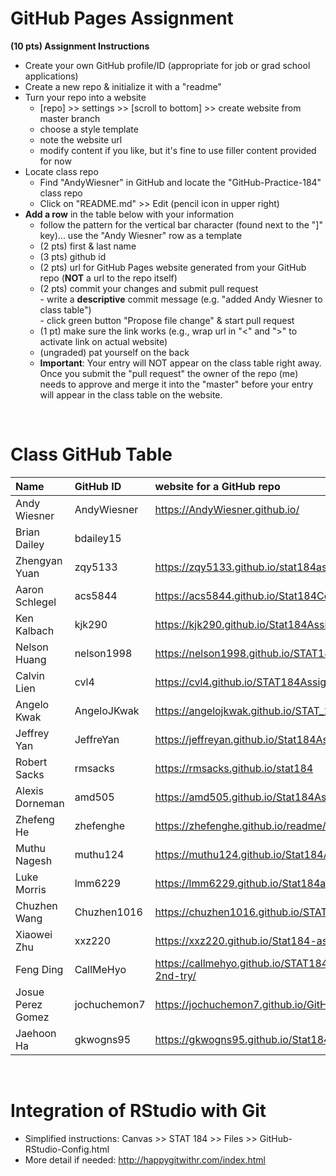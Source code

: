 
# GitHub Pages Assignment

**(10 pts) Assignment Instructions**

- Create your own GitHub profile/ID (appropriate for job or grad school applications)  
- Create a new repo & initialize it with a "readme"   
- Turn your repo into a website  
    - [repo] >> settings >> [scroll to bottom] >> create website from master branch  
    - choose a style template 
    - note the website url  
    - modify content if you like, but it's fine to use filler content provided for now  
- Locate class repo
    - Find "AndyWiesner" in GitHub and locate the "GitHub-Practice-184" class repo
    - Click on "README.md" >> Edit (pencil icon in upper right)
- **Add a row** in the table below with your information 
    - follow the pattern for the vertical bar character (found next to the "]" key)... use the "Andy Wiesner" row as a template
    - (2 pts) first & last name  
    - (3 pts) github id  
    - (2 pts) url for GitHub Pages website generated from your GitHub repo (**NOT** a url to the repo itself)
    - (2 pts) commit your changes and submit pull request   
            - write a **descriptive** commit message (e.g. "added Andy Wiesner to class table")  
            - click green button "Propose file change" & start pull request  
    - (1 pt) make sure the link works (e.g., wrap url in "<" and ">" to activate link on actual website)  
    - (ungraded) pat yourself on the back
    - **Important**: Your entry will NOT appear on the class table right away.  Once you submit the "pull request" the owner of the repo (me) needs to approve and merge it into the "master" before your entry will appear in the class table on the website. 

<br>

# Class GitHub Table 

|Name        |GitHub ID             |website for a GitHub repo                                |  
|:------------------------|:---------------------|:--------------------------------------------------------|  
| Andy Wiesner | AndyWiesner | <https://AndyWiesner.github.io/> | 
| Brian Dailey | bdailey15 | | <https://bdailey150.github.io/Stat184/> |
| Zhengyan Yuan | zqy5133 | https://zqy5133.github.io/stat184assignment1/ |  
| Aaron Schlegel | acs5844 | <https://acs5844.github.io/Stat184Contents/> |
| Ken Kalbach | kjk290 | <https://kjk290.github.io/Stat184Assignment1/> |
| Nelson Huang | nelson1998  | <https://nelson1998.github.io/STAT184Assignment1/> |
| Calvin Lien | cvl4 | <https://cvl4.github.io/STAT184Assignment1/> |
| Angelo Kwak  | AngeloJKwak | <https://angelojkwak.github.io/STAT_184_Repo/> |
| Jeffrey Yan | JeffreYan | <https://jeffreyan.github.io/Stat184Assignment1/> |   
| Robert Sacks | rmsacks | <https://rmsacks.github.io/stat184> |
| Alexis Dorneman | amd505 | <https://amd505.github.io/Stat184Assignment1/> |  
| Zhefeng He | zhefenghe | <https://zhefenghe.github.io/readme/> |  
| Muthu Nagesh | muthu124    | <https://muthu124.github.io/Stat184Assignment/>    |
| Luke Morris  | lmm6229  |  <https://lmm6229.github.io/Stat184assignment1/> | 
| Chuzhen Wang | Chuzhen1016 | <https://chuzhen1016.github.io/STAT184Assignment1/> |  
| Xiaowei Zhu | xxz220 | <https://xxz220.github.io/Stat184-assign/>|
| Feng Ding | CallMeHyo | <https://callmehyo.github.io/STAT184Assignment1-2nd-try/> |  
| Josue Perez Gomez | jochuchemon7 | <https://jochuchemon7.github.io/GitHubAssignment/> |
| Jaehoon Ha | gkwogns95 | <https://gkwogns95.github.io/Stat184Assignment1/> |

 
<br>


# Integration of RStudio with Git

- Simplified instructions: Canvas >> STAT 184 >> Files >> GitHub-RStudio-Config.html  
- More detail if needed: <http://happygitwithr.com/index.html>


